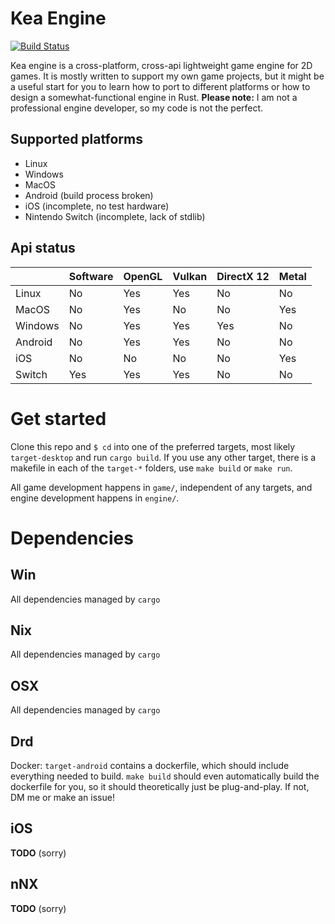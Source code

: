 # Kea Engine
[![Build Status](https://dev.azure.com/noxim/kea/_apis/build/status/kea)](https://dev.azure.com/noxim/kea/_build/latest?definitionId=3)

Kea engine is a cross-platform, cross-api lightweight game engine for 2D 
games. It is mostly written to support my own game projects, but it 
might be a useful start for you to learn how to port to different 
platforms or how to design a somewhat-functional engine in Rust. 
**Please note:** I am not a professional engine developer, so my code is 
not the perfect.

## Supported platforms
* Linux
* Windows
* MacOS
* Android (build process broken)
* iOS (incomplete, no test hardware)
* Nintendo Switch (incomplete, lack of stdlib)

## Api status
|       |Software|OpenGL|Vulkan|DirectX 12|Metal|
|-------|--------|------|------|----------|-----|
|Linux  |No      |Yes   |Yes   |No        |No   |
|MacOS  |No      |Yes   |No    |No        |Yes  |
|Windows|No      |Yes   |Yes   |Yes       |No   |
|Android|No      |Yes   |Yes   |No        |No   |
|iOS    |No      |No    |No    |No        |Yes  |
|Switch |Yes     |Yes   |Yes   |No        |No   |


# Get started
Clone this repo and `$ cd` into one of the preferred targets, most likely 
`target-desktop` and run `cargo build`. If you use any other target, there is a
makefile in each of the `target-*` folders, use `make build` or `make run`.

All game development happens in `game/`, independent of any targets, and engine
development happens in `engine/`. 

# Dependencies
## Win
All dependencies managed by `cargo`
## Nix
All dependencies managed by `cargo`
## OSX
All dependencies managed by `cargo`
## Drd
Docker: `target-android` contains a dockerfile, which should include everything
needed to build. `make build` should even automatically build the dockerfile for
you, so it should theoretically just be plug-and-play. If not, DM me or make an
issue!
## iOS
**TODO** (sorry)
## nNX
**TODO** (sorry)